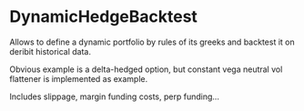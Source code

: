 # DynamicHedgeBacktest
Allows to define a dynamic portfolio by rules of its greeks and backtest it on deribit historical data.

Obvious example is a delta-hedged option, but constant vega neutral vol flattener is implemented as example. 

Includes slippage, margin funding costs, perp funding...
